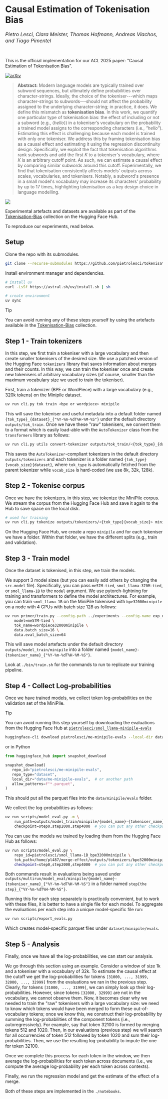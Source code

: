 # Causal Estimation of Tokenisation Bias

<font size = "3">*Pietro Lesci, Clara Meister, Thomas Hofmann, Andreas Vlachos, and Tiago Pimentel*</font>

<br>

This is the official implementation for our ACL 2025 paper: "Causal Estimation of Tokenisation Bias".

[![arXiv](https://img.shields.io/badge/arXiv-1234.56789-b31b1b.svg)](https://www.arxiv.org/abs/2506.03149)

> **Abstract:** Modern language models are typically trained over subword sequences, but ultimately define probabilities over character-strings. Ideally, the choice of the tokeniser---which maps character-strings to subwords---should not affect the probability assigned to the underlying character-string; in practice, it does. We define this mismatch as **tokenisation bias**. In this work, we quantify one particular type of tokenisation bias: the effect of including or not a subword (e.g., $\langle hello \rangle$) in a tokeniser’s vocabulary on the probability a trained model assigns to the corresponding characters (i.e., _"hello"_). Estimating this effect is challenging because each model is trained with only one tokeniser. We address this by framing tokenisation bias as a causal effect and estimating it using the regression discontinuity design.  Specifically, we exploit the fact that tokenisation algorithms rank subwords and add the first $K$ to a tokeniser's vocabulary, where $K$ is an arbitrary cutoff point. As such, we can estimate a causal effect by comparing similar subwords around this cutoff. Experimentally, we find that tokenisation consistently affects models' outputs across scales, vocabularies, and tokenisers.  Notably, a subword's presence in a small model's vocabulary may increase its characters' probability by up to 17 times, highlighting tokenisation as a key design choice in language modelling.

![](./main_plot.png)

Experimental artefacts and datasets are available as part of the [Tokenisation-Bias](https://huggingface.co/collections/pietrolesci/tokenisation-bias-66d5d0b40cb82a2d789b19db) collection on the Hugging Face Hub.

To reproduce our experiments, read below.




## Setup

Clone the repo with its submodules.

```bash
git clone --recurse-submodules https://github.com/pietrolesci/tokenisation-bias.git
```

Install environment manager and dependencies.

```bash
# install uv
curl -LsSf https://astral.sh/uv/install.sh | sh

# create environment
uv sync
```


> [!TIP]
> You can avoid running any of these steps yourself by using the artefacts available in the [Tokenisation-Bias](https://huggingface.co/collections/pietrolesci/tokenisation-bias-66d5d0b40cb82a2d789b19db) collection.


## Step 1 - Train tokenizers

In this step, we first train a tokeniser with a large vocabulary and then create smaller tokenisers of the desired size.
We use a patched version of the Hugging Face `tokenizers` library that saves information about merges and their counts. 
In this way, we can train the tokeniser once and create new tokenisers of arbitrary vocabulary sizes (of course, smaller than the maximum vocabulary size we used to train the tokeniser). 

First, train a tokenizer (BPE or WordPiece) with a large vocabulary (e.g., 320k tokens) on the Minipile dataset.

```bash
uv run cli.py tok train <bpe or wordpiece> minipile
```

This will save the tokeniser and useful metadata into a default folder named `{tok_type}_{dataset}_{"%Y-%m-%dT%H-%M-%S"}` under the default directory `outputs/tok_train`.
Once we have these "raw" tokenisers, we convert them to a format which is easily load-able with the `AutoTokenizer` class from the `transformers` library as follows:

```bash
uv run cli.py utils convert-tokenizer outputs/tok_train/<{tok_type}_{dataset}_{"%Y-%m-%dT%H-%M-%S"}> <vocab size>
```

This saves the `AutoTokenizer`-compliant tokenizers in the default directory `outputs/tokenizers` and each tokenizer is a folder named `{tok_type}{vocab_size}{dataset}`, where `tok_type` is automatically fetched from the parent tokenizer while `vocab_size` is hard-coded (we use 8k, 32k, 128k).



## Step 2 - Tokenise corpus

Once we have the tokenizers, in this step, we tokenize the MiniPile corpus. We stream the corpus from the Hugging Face Hub and save it again to the Hub to save space on the local disk.

```bash
# used for training
uv run cli.py tokenize outputs/tokenizers/<{tok_type}{vocab_size}> minipile
```

On the Hugging Face Hub, we create a repo `minipile` and for each tokeniser we have a folder. Within that folder, we have the different splits (e.g., train and validation).



## Step 3 - Train model

Once the dataset is tokenised, in this step, we train the models.

We support 3 model sizes (but you can easily add others by changing the `src.model` file). Specifically, you can pass `me57M-tied`, `smol_llama-370M-tied`, or `smol_llama-1B` to the `model` argument.
We use pytorch-lightning for training and transformers to define the model architectures.
For example, you can train `smol_llama-1B` on the MiniPile tokenised with `bpe32000minipile` on a node with 4 GPUs with batch size 128 as follows:

```bash
uv run primer/train.py --config-path ../experiments --config-name exp_default "$@" \
    model=me57M-tied \
    tok_name=wordpiece32000minipile \
    data.batch_size=16 \
    data.eval_batch_size=64
```

This will save model artefacts under the default directory `outputs/model_train/minipile` into a folder named `{model_name}-{tokeniser_name}_{"%Y-%m-%dT%H-%M-%S"}`. 

Look at `./bin/train.sh` for the commands to run to replicate our training pipeline.


## Step 4 - Collect Log-probabilities

Once we have trained models, we collect token log-probabilities on the validation set of the MiniPile.

> [!TIP]
> You can avoid running this step yourself by downloading the evaluations from the Hugging Face Hub at 
> [`pietrolesci/smol_llama-minipile-evals`](https://huggingface.co/datasets/pietrolesci/smol_llama-minipile-evals)
>
>```bash
>huggingface-cli download pietrolesci/me-minipile-evals --local-dir data/me-minipile-evals --repo-type dataset
>```
> or in Python
>```python
>from huggingface_hub import snapshot_download
>
>snapshot_download(
>    repo_id="pietrolesci/me-minipile-evals", 
>    repo_type="dataset", 
>    local_dir="data/me-minipile-evals",  # or another path 
>    allow_patterns=f"*.parquet",
>)
>```
> This should put all the parquet files into the `data/minipile/evals` folder.

We collect the log-probabilities as follows:

```bash
uv run scripts/model_eval.py -m \
    run_path=outputs/model_train/minipile/{model_name}-{tokeniser_name}_{"%Y-%m-%dT%H-%M-%S"} \
    checkpoint=step0,step2000,step4000  # you can put any other checkpoint
```

You can use the models we trained by loading them from the Hugging Face Hub as follows:

```bash
uv run scripts/model_eval.py \
    repo_id=pietrolesci/smol_llama-1B_bpe32000minipile \
    tok_path=/home/pl487/merge-effect/outputs/tokenizers/bpe32000minipile \  # Note: you need to pass the tok_path in this case!
    checkpoint=step0,step2000,step4000  # you can put any other checkpoint
```

Both commands result in evaluations being saved under `outputs/multirun/model_eval/minipile/{model_name}-{tokeniser_name}_{"%Y-%m-%dT%H-%M-%S"}`
in a folder named `step{the step}_{"%Y-%m-%dT%H-%M-%S"}`. 

Running this for each step separately is practically convenient, but to work with these files, it is better to have a single file for each model. 
To aggregate the evaluations per each step into a unique model-specific file run:

```bash
uv run scripts/export_evals.py
```

Which creates model-specific parquet files under `dataset/minipile/evals`.


## Step 5 - Analysis

Finally, once we have all the log-probabilities, we can start our analysis.

We go through this section using an example. Consider a window of size 1k and a tokeniser with a vocabulary of 32k. To estimate the causal effect at the cutoff
we get the log-probabilities for tokens `[31000, ..., 31999, 32000, ..., 32999]` from the evaluations we ran in the previous step.
Clearly, for tokens `[31000, ..., 31999]`, we can simply look up their log-probabilities. However, since tokens `[32000, 32999]` are not in the vocabulary, we cannot observe them.
Now, it becomes clear why we needed to train the "raw" tokenisers with a large vocabulary size: we need to know which tokens would have been merged to form
these out-of-vocabulary tokens; once we know this, we construct their log-probability by summing the log-probabilities of the component tokens (i.e., autoregressively). 
For example, say that token 32100 is formed by merging tokens 512 and 1020. Then, in our evaluations (previous step) we will search for all occurrencies of token 512 followed by token 1020 and sum their log-probabilities.
Then, we use the resulting log-probability to impute the one for token 32100.

Once we complete this process for each token in the window, we then average the log-probabilities for each token across documents (i.e., we compute the average log-probability per each token across contexts).

Finally, we run the regression model and get the estimate of the effect of a merge.

Both of these steps are implemented in the `./notebooks`.
